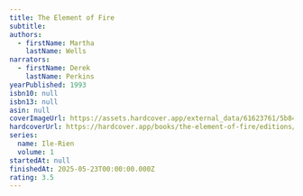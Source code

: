 ```yaml
---
title: The Element of Fire
subtitle:
authors:
  - firstName: Martha
    lastName: Wells
narrators:
  - firstName: Derek
    lastName: Perkins
yearPublished: 1993
isbn10: null
isbn13: null
asin: null
coverImageUrl: https://assets.hardcover.app/external_data/61623761/5b84fc3093f0ecedb58e77c5363023e8e318be24.jpeg
hardcoverUrl: https://hardcover.app/books/the-element-of-fire/editions/31912430
series:
  name: Ile-Rien
  volume: 1
startedAt: null
finishedAt: 2025-05-23T00:00:00.000Z
rating: 3.5
---
```

